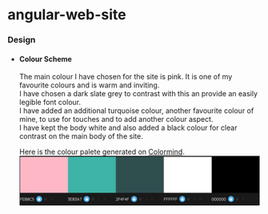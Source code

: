 # angular-web-site

### Design
-   #### Colour Scheme
    The main colour I have chosen for the site is pink. It is one of my favourite colours and is warm and inviting.   
    I have chosen a dark slate grey to contrast with this an provide an easily legible font colour.  
    I have added an additional turquoise colour, another favourite colour of mine, to use for touches and to add another colour aspect.   
    I have kept the body white and also added a black colour for clear contrast on the main body of the site.

    Here is the colour palete generated on [Colormind](http://colormind.io/).
    ![Colour Palete](/docs/images/colour-palete.png)   